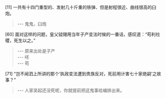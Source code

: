 
[11] 一共有十四门重型的、发射几十斤重的铁弹、但是射程很近、曲线很高的臼炮。
>--- 鬼鬼，臼炮<br>

[60] 面对这样的问题，皇父钺翎用当年子产变法时候的一番话，感叹道：“苟利社稷，死生以之。”
>--- 原来出处是子产<br>
>--- 呸<br>
>--- 苟<br>

[71] “岂不闻泗上所讲的那个‘执政变法遭到贵族反对，死前用计害七十家绝嗣’之故事？”
>--- 人家吴起还没死呢，你就提前把这鬼事给编排出来。<br>
